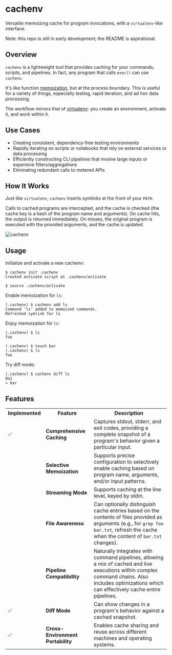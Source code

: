 # cachenv
Versatile memoizing cache for program invocations, with a `virtualenv`-like
interface.

Note: this repo is still in early development; the README is aspirational.

## Overview
`cachenv` is a lightweight tool that provides caching for your commands,
scripts, and pipelines. In fact, any program that calls `exec()` can use `cachenv`.

It's like function [memoization](https://en.wikipedia.org/wiki/Memoization), but at
the process boundary. This is useful for a variety of things, especially testing,
rapid iteration, and ad hoc data processing.

The workflow mirrors that of [virtualenv](https://virtualenv.pypa.io/en/latest/):
you create an environment, activate it, and work within it.

## Use Cases
* Creating consistent, dependency-free testing environments
* Rapidly iterating on scripts or notebooks that rely on external services or data processing
* Efficiently constructing CLI pipelines that involve large inputs or expensive filters/aggregations
* Eliminating redundant calls to metered APIs

## How It Works
Just like `virtualenv`, `cachenv` inserts symlinks at the front of your `PATH`.

Calls to cached programs are intercepted, and the cache is checked (the cache key is
a hash of the program name and arguments). On cache hits, the output is returned
immediately. On misses, the original program is executed with the provided arguments, 
and the cache is updated.

![cachenv](https://github.com/user-attachments/assets/7d50463a-b8d1-4bc4-a932-c5b68c4fd177)

## Usage
Initialize and activate a new cachenv:
```
$ cachenv init .cachenv
Created activate script at .cachenv/activate

$ source .cachenv/activate
```

Enable memoization for `ls`:
```
(.cachenv) $ cachenv add ls
Command 'ls' added to memoized commands.
Refreshed symlink for ls
```

Enjoy memoization for `ls`:
```
(.cachenv) $ ls
foo

(.cachenv) $ touch bar
(.cachenv) $ ls
foo

```

Try diff mode:
```
(.cachenv) $ cachenv diff ls
0a1
> bar
```

## Features
<table>
  <tr>
    <th>Implemented</th>
    <th>Feature</th>
    <th>Description</th>
  </tr>
  <tr>
    <td>✅</td>
    <td><strong>Comprehensive Caching</strong></td>
    <td>Captures stdout, stderr, and exit codes, providing a complete snapshot of a
        program's behavior given a particular input.</td>
  </tr>
  <tr>
    <td></td>
    <td><strong>Selective Memoization</strong></td>
    <td>Supports precise configuration to selectively enable caching based on program
        name, arguments, and/or input patterns.</td>
  </tr>
  <tr>
    <td></td>
    <td><strong>Streaming Mode</strong></td>
    <td>Supports caching at the line level, keyed by stdin.</td>
  </tr>
  <tr>
    <td></td>
    <td><strong>File Awareness</strong></td>
    <td>Can optionally distinguish cache entries based on the contents of files
        provided as arguments (e.g., for <code>grep foo bar.txt</code>, refresh
        the cache when the content of <code>bar.txt</code> changes).</td>
  </tr>
  <tr>
    <td></td>
    <td><strong>Pipeline Compatibility</strong></td>
    <td>Naturally integrates with command pipelines, allowing a mix of cached and
        live executions within complex command chains. Also includes
        optimizations which can effectively cache entire pipelines.</td>
  </tr>
  <tr>
    <td>✅</td>
    <td><strong>Diff Mode</strong></td>
    <td>Can show changes in a program's behavior against a cached snapshot.</td>
  </tr>
  <tr>
    <td>✅</td>
    <td><strong>Cross-Environment Portability</strong></td>
    <td>Enables cache sharing and reuse across different machines and operating
        systems.</td>
  </tr>
</table>
